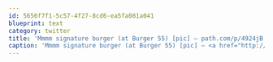 ```yaml
---
id: 5656f7f1-5c57-4f27-8cd6-ea5fa081a041
blueprint: text
category: twitter
title: 'Mmmm signature burger (at Burger 55) [pic] — path.com/p/4924jB'
caption: 'Mmmm signature burger (at Burger 55) [pic] — <a href="http://path.com/p/4924jB" title="http://path.com/p/4924jB" class="link link_untco">path.com/p/4924jB</a>'
---
```

